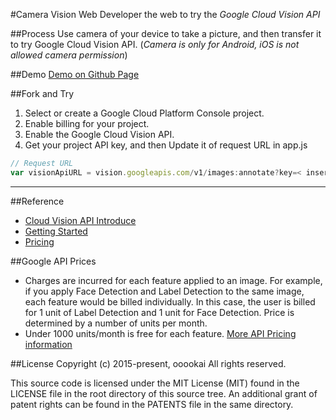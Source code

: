 

#Camera Vision Web
Developer the web to try the *Google Cloud Vision API*

##Process
Use camera of your device to take a picture, and then transfer it to try Google Cloud Vision API. (*Camera is only for Android, iOS is not allowed camera permission*)

##Demo
[Demo on Github Page](http://ooookai.github.io/Camera-Vision-Web)


##Fork and Try
 1. Select or create a Google Cloud Platform Console project.
 2. Enable billing for your project.
 3. Enable the Google Cloud Vision API.
 4. Get your project API key, and then Update it of request URL in app.js
```js
// Request URL
var visionApiURL = vision.googleapis.com/v1/images:annotate?key=< insert browser_api_key_here >;
```
*****

##Reference
- [Cloud Vision API Introduce](https://cloud.google.com/vision/)
- [Getting Started](https://cloud.google.com/vision/docs/getting-started)
- [Pricing](https://cloud.google.com/vision/docs/pricing)

##Google API Prices
- Charges are incurred for each feature applied to an image. For example, if you apply Face Detection and Label Detection to the same image, each feature would be billed individually. In this case, the user is billed for 1 unit of Label Detection and 1 unit for Face Detection. Price is determined by a number of units per month.
- Under 1000 units/month is free for each feature. [More API Pricing information](https://cloud.google.com/vision/docs/pricing) 


##License
Copyright (c) 2015-present, ooookai
All rights reserved.

This source code is licensed under the MIT License (MIT) found in the
LICENSE file in the root directory of this source tree. An additional grant 
of patent rights can be found in the PATENTS file in the same directory.
